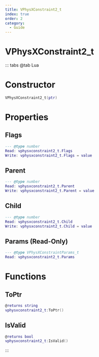 ```yaml
---
title: VPhysXConstraint2_t
index: true
order: 2
category:
  - Guide
---
```


# VPhysXConstraint2_t

::: tabs
@tab Lua
# Constructor
```lua
VPhysXConstraint2_t(ptr)
```
# Properties
## Flags 
```lua
--- @type number
Read: vphysxconstraint2_t.Flags
Write: vphysxconstraint2_t.Flags = value
```
## Parent 
```lua
--- @type number
Read: vphysxconstraint2_t.Parent
Write: vphysxconstraint2_t.Parent = value
```
## Child 
```lua
--- @type number
Read: vphysxconstraint2_t.Child
Write: vphysxconstraint2_t.Child = value
```
## Params (Read-Only)
```lua
--- @type VPhysXConstraintParams_t
Read: vphysxconstraint2_t.Params
```
# Functions
## ToPtr
```lua
@returns string
vphysxconstraint2_t:ToPtr()
```
## IsValid
```lua
@returns bool
vphysxconstraint2_t:IsValid()
```

:::